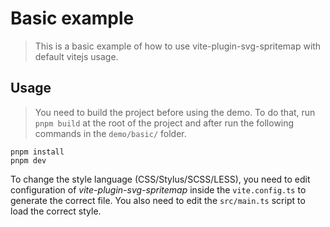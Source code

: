 # Basic example

> This is a basic example of how to use vite-plugin-svg-spritemap with default vitejs usage.

## Usage

> You need to build the project before using the demo. To do that, run `pnpm build` at the root of the project and after run the following commands in the `demo/basic/` folder.

```shell
pnpm install
pnpm dev
```

To change the style language (CSS/Stylus/SCSS/LESS), you need to edit configuration of *vite-plugin-svg-spritemap* inside the `vite.config.ts` to generate the correct file.
You also need to edit the `src/main.ts` script to load the correct style.
